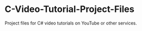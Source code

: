# C-Video-Tutorial-Project-Files
Project files for C# video tutorials on YouTube or other services.
